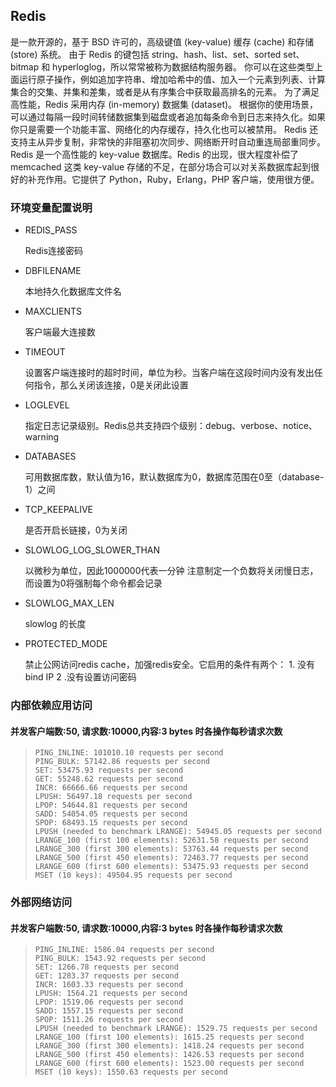 ## Redis
是一款开源的，基于 BSD 许可的，高级键值 (key-value) 缓存 (cache) 和存储 (store) 系统。
由于 Redis 的键包括 string、hash、list、set、sorted set、bitmap 和 hyperloglog，所以常常被称为数据结构服务器。
你可以在这些类型上面运行原子操作，例如追加字符串、增加哈希中的值、加入一个元素到列表、计算集合的交集、并集和差集，或者是从有序集合中获取最高排名的元素。
为了满足高性能，Redis 采用内存 (in-memory) 数据集 (dataset)。
根据你的使用场景，可以通过每隔一段时间转储数据集到磁盘或者追加每条命令到日志来持久化。如果你只是需要一个功能丰富、网络化的内存缓存，持久化也可以被禁用。
Redis 还支持主从异步复制，非常快的非阻塞初次同步、网络断开时自动重连局部重同步。
Redis 是一个高性能的 key-value 数据库。Redis 的出现，很大程度补偿了 memcached 这类 key-value 存储的不足，在部分场合可以对关系数据库起到很好的补充作用。它提供了 Python，Ruby，Erlang，PHP 客户端，使用很方便。


### 环境变量配置说明

* REDIS_PASS

  Redis连接密码

* DBFILENAME    

  本地持久化数据库文件名
  
* MAXCLIENTS

  客户端最大连接数

* TIMEOUT    

  设置客户端连接时的超时时间，单位为秒。当客户端在这段时间内没有发出任何指令，那么关闭该连接，0是关闭此设置

* LOGLEVEL

  指定日志记录级别。Redis总共支持四个级别：debug、verbose、notice、warning

* DATABASES

  可用数据库数，默认值为16，默认数据库为0，数据库范围在0至（database-1）之间

* TCP_KEEPALIVE

  是否开启长链接，0为关闭

* SLOWLOG_LOG_SLOWER_THAN

  以微秒为单位，因此1000000代表一分钟 注意制定一个负数将关闭慢日志，而设置为0将强制每个命令都会记录

* SLOWLOG_MAX_LEN

  slowlog 的长度

* PROTECTED_MODE

  禁止公网访问redis cache，加强redis安全。它启用的条件有两个： 1. 没有bind IP   2 .没有设置访问密码



### 内部依赖应用访问 

#### 并发客户端数:50, 请求数:10000,内容:3 bytes 时各操作每秒请求次数 

> ```
> PING_INLINE: 101010.10 requests per second
> PING_BULK: 57142.86 requests per second
> SET: 53475.93 requests per second
> GET: 55248.62 requests per second
> INCR: 66666.66 requests per second
> LPUSH: 56497.18 requests per second
> LPOP: 54644.81 requests per second
> SADD: 54054.05 requests per second
> SPOP: 68493.15 requests per second
> LPUSH (needed to benchmark LRANGE): 54945.05 requests per second
> LRANGE_100 (first 100 elements): 52631.58 requests per second
> LRANGE_300 (first 300 elements): 53763.44 requests per second
> LRANGE_500 (first 450 elements): 72463.77 requests per second
> LRANGE_600 (first 600 elements): 53475.93 requests per second
> MSET (10 keys): 49504.95 requests per second
> ```

### 外部网络访问

#### 并发客户端数:50, 请求数:10000,内容:3 bytes 时各操作每秒请求次数

> ```
> PING_INLINE: 1586.04 requests per second
> PING_BULK: 1543.92 requests per second
> SET: 1266.78 requests per second
> GET: 1283.37 requests per second
> INCR: 1603.33 requests per second
> LPUSH: 1564.21 requests per second
> LPOP: 1519.06 requests per second
> SADD: 1557.15 requests per second
> SPOP: 1511.26 requests per second
> LPUSH (needed to benchmark LRANGE): 1529.75 requests per second
> LRANGE_100 (first 100 elements): 1615.25 requests per second
> LRANGE_300 (first 300 elements): 1418.24 requests per second
> LRANGE_500 (first 450 elements): 1426.53 requests per second
> LRANGE_600 (first 600 elements): 1523.00 requests per second
> MSET (10 keys): 1550.63 requests per second
> ```
